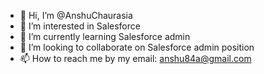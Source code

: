 - 👋 Hi, I’m @AnshuChaurasia
- 👀 I’m interested in Salesforce
- 🌱 I’m currently learning Salesforce admin
- 💞️ I’m looking to collaborate on Salesforce admin position
- 📫 How to reach me by my email: anshu84a@gmail.com

<!---
AnshuChaurasia/AnshuChaurasia is a ✨ special ✨ repository because its `README.md` (this file) appears on your GitHub profile.
You can click the Preview link to take a look at your changes.
--->
